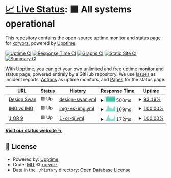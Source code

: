 # [📈 Live Status](https://demo.upptime.js.org): <!--live status--> **🟩 All systems operational**

This repository contains the open-source uptime monitor and status page for [xoryorz](https://demo.upptime.js.org), powered by [Upptime](https://github.com/upptime/upptime).

[![Uptime CI](https://github.com/koj-co/upptime/workflows/Uptime%20CI/badge.svg)](https://github.com/koj-co/upptime/actions?query=workflow%3A%22Uptime+CI%22)
[![Response Time CI](https://github.com/koj-co/upptime/workflows/Response%20Time%20CI/badge.svg)](https://github.com/koj-co/upptime/actions?query=workflow%3A%22Response+Time+CI%22)
[![Graphs CI](https://github.com/koj-co/upptime/workflows/Graphs%20CI/badge.svg)](https://github.com/koj-co/upptime/actions?query=workflow%3A%22Graphs+CI%22)
[![Static Site CI](https://github.com/koj-co/upptime/workflows/Static%20Site%20CI/badge.svg)](https://github.com/koj-co/upptime/actions?query=workflow%3A%22Static+Site+CI%22)
[![Summary CI](https://github.com/koj-co/upptime/workflows/Summary%20CI/badge.svg)](https://github.com/koj-co/upptime/actions?query=workflow%3A%22Summary+CI%22)

With [Upptime](https://upptime.js.org), you can get your own unlimited and free uptime monitor and status page, powered entirely by a GitHub repository. We use [Issues](https://github.com/xoryorz/upptime/issues) as incident reports, [Actions](https://github.com/xoryorz/upptime/actions) as uptime monitors, and [Pages](https://demo.upptime.js.org) for the status page.

<!--start: status pages-->
<!-- This summary is generated by Upptime (https://github.com/upptime/upptime) -->
<!-- Do not edit this manually, your changes will be overwritten -->
<!-- prettier-ignore -->
| URL | Status | History | Response Time | Uptime |
| --- | ------ | ------- | ------------- | ------ |
| <img alt="" src="https://icons.duckduckgo.com/ip3/www.designswan.com.ico" height="13"> [Design Swan](https://www.designswan.com) | 🟩 Up | [design-swan.yml](https://github.com/xoryorz/upptime/commits/HEAD/history/design-swan.yml) | <details><summary><img alt="Response time graph" src="./graphs/design-swan/response-time-week.png" height="20"> 500ms</summary><br><a href="https://status.1or9.com/history/design-swan"><img alt="Response time 452" src="https://img.shields.io/endpoint?url=https%3A%2F%2Fraw.githubusercontent.com%2Fxoryorz%2Fupptime%2FHEAD%2Fapi%2Fdesign-swan%2Fresponse-time.json"></a><br><a href="https://status.1or9.com/history/design-swan"><img alt="24-hour response time 523" src="https://img.shields.io/endpoint?url=https%3A%2F%2Fraw.githubusercontent.com%2Fxoryorz%2Fupptime%2FHEAD%2Fapi%2Fdesign-swan%2Fresponse-time-day.json"></a><br><a href="https://status.1or9.com/history/design-swan"><img alt="7-day response time 500" src="https://img.shields.io/endpoint?url=https%3A%2F%2Fraw.githubusercontent.com%2Fxoryorz%2Fupptime%2FHEAD%2Fapi%2Fdesign-swan%2Fresponse-time-week.json"></a><br><a href="https://status.1or9.com/history/design-swan"><img alt="30-day response time 472" src="https://img.shields.io/endpoint?url=https%3A%2F%2Fraw.githubusercontent.com%2Fxoryorz%2Fupptime%2FHEAD%2Fapi%2Fdesign-swan%2Fresponse-time-month.json"></a><br><a href="https://status.1or9.com/history/design-swan"><img alt="1-year response time 449" src="https://img.shields.io/endpoint?url=https%3A%2F%2Fraw.githubusercontent.com%2Fxoryorz%2Fupptime%2FHEAD%2Fapi%2Fdesign-swan%2Fresponse-time-year.json"></a></details> | <details><summary><a href="https://status.1or9.com/history/design-swan">93.19%</a></summary><a href="https://status.1or9.com/history/design-swan"><img alt="All-time uptime 99.84%" src="https://img.shields.io/endpoint?url=https%3A%2F%2Fraw.githubusercontent.com%2Fxoryorz%2Fupptime%2FHEAD%2Fapi%2Fdesign-swan%2Fuptime.json"></a><br><a href="https://status.1or9.com/history/design-swan"><img alt="24-hour uptime 91.88%" src="https://img.shields.io/endpoint?url=https%3A%2F%2Fraw.githubusercontent.com%2Fxoryorz%2Fupptime%2FHEAD%2Fapi%2Fdesign-swan%2Fuptime-day.json"></a><br><a href="https://status.1or9.com/history/design-swan"><img alt="7-day uptime 93.19%" src="https://img.shields.io/endpoint?url=https%3A%2F%2Fraw.githubusercontent.com%2Fxoryorz%2Fupptime%2FHEAD%2Fapi%2Fdesign-swan%2Fuptime-week.json"></a><br><a href="https://status.1or9.com/history/design-swan"><img alt="30-day uptime 94.74%" src="https://img.shields.io/endpoint?url=https%3A%2F%2Fraw.githubusercontent.com%2Fxoryorz%2Fupptime%2FHEAD%2Fapi%2Fdesign-swan%2Fuptime-month.json"></a><br><a href="https://status.1or9.com/history/design-swan"><img alt="1-year uptime 99.53%" src="https://img.shields.io/endpoint?url=https%3A%2F%2Fraw.githubusercontent.com%2Fxoryorz%2Fupptime%2FHEAD%2Fapi%2Fdesign-swan%2Fuptime-year.json"></a></details>
| <img alt="" src="https://icons.duckduckgo.com/ip3/www.imgvsimg.com.ico" height="13"> [IMG vs IMG](https://www.imgvsimg.com) | 🟩 Up | [img-vs-img.yml](https://github.com/xoryorz/upptime/commits/HEAD/history/img-vs-img.yml) | <details><summary><img alt="Response time graph" src="./graphs/img-vs-img/response-time-week.png" height="20"> 169ms</summary><br><a href="https://status.1or9.com/history/img-vs-img"><img alt="Response time 216" src="https://img.shields.io/endpoint?url=https%3A%2F%2Fraw.githubusercontent.com%2Fxoryorz%2Fupptime%2FHEAD%2Fapi%2Fimg-vs-img%2Fresponse-time.json"></a><br><a href="https://status.1or9.com/history/img-vs-img"><img alt="24-hour response time 244" src="https://img.shields.io/endpoint?url=https%3A%2F%2Fraw.githubusercontent.com%2Fxoryorz%2Fupptime%2FHEAD%2Fapi%2Fimg-vs-img%2Fresponse-time-day.json"></a><br><a href="https://status.1or9.com/history/img-vs-img"><img alt="7-day response time 169" src="https://img.shields.io/endpoint?url=https%3A%2F%2Fraw.githubusercontent.com%2Fxoryorz%2Fupptime%2FHEAD%2Fapi%2Fimg-vs-img%2Fresponse-time-week.json"></a><br><a href="https://status.1or9.com/history/img-vs-img"><img alt="30-day response time 182" src="https://img.shields.io/endpoint?url=https%3A%2F%2Fraw.githubusercontent.com%2Fxoryorz%2Fupptime%2FHEAD%2Fapi%2Fimg-vs-img%2Fresponse-time-month.json"></a><br><a href="https://status.1or9.com/history/img-vs-img"><img alt="1-year response time 182" src="https://img.shields.io/endpoint?url=https%3A%2F%2Fraw.githubusercontent.com%2Fxoryorz%2Fupptime%2FHEAD%2Fapi%2Fimg-vs-img%2Fresponse-time-year.json"></a></details> | <details><summary><a href="https://status.1or9.com/history/img-vs-img">100.00%</a></summary><a href="https://status.1or9.com/history/img-vs-img"><img alt="All-time uptime 99.99%" src="https://img.shields.io/endpoint?url=https%3A%2F%2Fraw.githubusercontent.com%2Fxoryorz%2Fupptime%2FHEAD%2Fapi%2Fimg-vs-img%2Fuptime.json"></a><br><a href="https://status.1or9.com/history/img-vs-img"><img alt="24-hour uptime 100.00%" src="https://img.shields.io/endpoint?url=https%3A%2F%2Fraw.githubusercontent.com%2Fxoryorz%2Fupptime%2FHEAD%2Fapi%2Fimg-vs-img%2Fuptime-day.json"></a><br><a href="https://status.1or9.com/history/img-vs-img"><img alt="7-day uptime 100.00%" src="https://img.shields.io/endpoint?url=https%3A%2F%2Fraw.githubusercontent.com%2Fxoryorz%2Fupptime%2FHEAD%2Fapi%2Fimg-vs-img%2Fuptime-week.json"></a><br><a href="https://status.1or9.com/history/img-vs-img"><img alt="30-day uptime 100.00%" src="https://img.shields.io/endpoint?url=https%3A%2F%2Fraw.githubusercontent.com%2Fxoryorz%2Fupptime%2FHEAD%2Fapi%2Fimg-vs-img%2Fuptime-month.json"></a><br><a href="https://status.1or9.com/history/img-vs-img"><img alt="1-year uptime 100.00%" src="https://img.shields.io/endpoint?url=https%3A%2F%2Fraw.githubusercontent.com%2Fxoryorz%2Fupptime%2FHEAD%2Fapi%2Fimg-vs-img%2Fuptime-year.json"></a></details>
| <img alt="" src="https://icons.duckduckgo.com/ip3/www.1or9.com.ico" height="13"> [1 OR 9](https://www.1or9.com/) | 🟩 Up | [1-or-9.yml](https://github.com/xoryorz/upptime/commits/HEAD/history/1-or-9.yml) | <details><summary><img alt="Response time graph" src="./graphs/1-or-9/response-time-week.png" height="20"> 172ms</summary><br><a href="https://status.1or9.com/history/1-or-9"><img alt="Response time 206" src="https://img.shields.io/endpoint?url=https%3A%2F%2Fraw.githubusercontent.com%2Fxoryorz%2Fupptime%2FHEAD%2Fapi%2F1-or-9%2Fresponse-time.json"></a><br><a href="https://status.1or9.com/history/1-or-9"><img alt="24-hour response time 332" src="https://img.shields.io/endpoint?url=https%3A%2F%2Fraw.githubusercontent.com%2Fxoryorz%2Fupptime%2FHEAD%2Fapi%2F1-or-9%2Fresponse-time-day.json"></a><br><a href="https://status.1or9.com/history/1-or-9"><img alt="7-day response time 172" src="https://img.shields.io/endpoint?url=https%3A%2F%2Fraw.githubusercontent.com%2Fxoryorz%2Fupptime%2FHEAD%2Fapi%2F1-or-9%2Fresponse-time-week.json"></a><br><a href="https://status.1or9.com/history/1-or-9"><img alt="30-day response time 197" src="https://img.shields.io/endpoint?url=https%3A%2F%2Fraw.githubusercontent.com%2Fxoryorz%2Fupptime%2FHEAD%2Fapi%2F1-or-9%2Fresponse-time-month.json"></a><br><a href="https://status.1or9.com/history/1-or-9"><img alt="1-year response time 202" src="https://img.shields.io/endpoint?url=https%3A%2F%2Fraw.githubusercontent.com%2Fxoryorz%2Fupptime%2FHEAD%2Fapi%2F1-or-9%2Fresponse-time-year.json"></a></details> | <details><summary><a href="https://status.1or9.com/history/1-or-9">100.00%</a></summary><a href="https://status.1or9.com/history/1-or-9"><img alt="All-time uptime 100.00%" src="https://img.shields.io/endpoint?url=https%3A%2F%2Fraw.githubusercontent.com%2Fxoryorz%2Fupptime%2FHEAD%2Fapi%2F1-or-9%2Fuptime.json"></a><br><a href="https://status.1or9.com/history/1-or-9"><img alt="24-hour uptime 100.00%" src="https://img.shields.io/endpoint?url=https%3A%2F%2Fraw.githubusercontent.com%2Fxoryorz%2Fupptime%2FHEAD%2Fapi%2F1-or-9%2Fuptime-day.json"></a><br><a href="https://status.1or9.com/history/1-or-9"><img alt="7-day uptime 100.00%" src="https://img.shields.io/endpoint?url=https%3A%2F%2Fraw.githubusercontent.com%2Fxoryorz%2Fupptime%2FHEAD%2Fapi%2F1-or-9%2Fuptime-week.json"></a><br><a href="https://status.1or9.com/history/1-or-9"><img alt="30-day uptime 100.00%" src="https://img.shields.io/endpoint?url=https%3A%2F%2Fraw.githubusercontent.com%2Fxoryorz%2Fupptime%2FHEAD%2Fapi%2F1-or-9%2Fuptime-month.json"></a><br><a href="https://status.1or9.com/history/1-or-9"><img alt="1-year uptime 100.00%" src="https://img.shields.io/endpoint?url=https%3A%2F%2Fraw.githubusercontent.com%2Fxoryorz%2Fupptime%2FHEAD%2Fapi%2F1-or-9%2Fuptime-year.json"></a></details>

<!--end: status pages-->

[**Visit our status website →**](https://demo.upptime.js.org)

## 📄 License

- Powered by: [Upptime](https://github.com/upptime/upptime)
- Code: [MIT](./LICENSE) © [xoryorz](https://demo.upptime.js.org)
- Data in the `./history` directory: [Open Database License](https://opendatacommons.org/licenses/odbl/1-0/)
